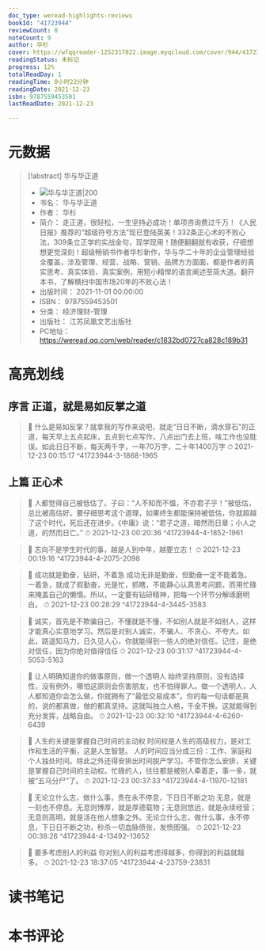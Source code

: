 ```yaml
---
doc_type: weread-highlights-reviews
bookId: "41723944"
reviewCount: 0
noteCount: 9
author: 华杉
cover: https://wfqqreader-1252317822.image.myqcloud.com/cover/944/41723944/t7_41723944.jpg
readingStatus: 未标记
progress: 12%
totalReadDay: 1
readingTime: 0小时22分钟
readingDate: 2021-12-23
isbn: 9787559453501
lastReadDate: 2021-12-23

---
```

# 元数据
> [!abstract] 华与华正道
> - ![ 华与华正道|200](https://wfqqreader-1252317822.image.myqcloud.com/cover/944/41723944/t7_41723944.jpg)
> - 书名： 华与华正道
> - 作者： 华杉
> - 简介： 走正道，很轻松，一生坚持必成功！单项咨询费过千万！《人民日报》推荐的“超级符号方法”现已登陆英美！332条正心术的不败心法，309条立正学的实战金句，现学现用！随便翻翻就有收获，仔细想想更觉深刻！超级畅销书作者华杉新作，华与华二十年的企业管理经验全覆盖，涉及管理、经营、战略、营销、品牌方方面面，都是作者的真实思考、真实体验、真实案例，用短小精悍的语言阐述至简大道。翻开本书，了解横扫中国市场20年的不败心法！
> - 出版时间： 2021-11-01 00:00:00
> - ISBN： 9787559453501
> - 分类： 经济理财-管理
> - 出版社： 江苏凤凰文艺出版社
> - PC地址：https://weread.qq.com/web/reader/c1832bd0727ca828c189b31

# 高亮划线

## 序言 正道，就是易如反掌之道

> 📌 什么是易如反掌？就拿我的写作来说吧，就走“日日不断，滴水穿石”的正道，每天早上五点起床，五点到七点写作，八点出门去上班，啥工作也没耽误。如此日日不断，每天两千字，一年70万字，二十年1400万字 
> ⏱ 2021-12-23 00:15:17 ^41723944-3-1868-1965

## 上篇 正心术

> 📌 人都觉得自己被低估了。子曰：“人不知而不愠，不亦君子乎！”被低估，总比被高估好。要仔细思考这个道理，如果终生都能保持被低估，你就超越了这个时代，死后还在进步。《中庸》说：“君子之道，暗然而日章；小人之道，的然而日亡。” 
> ⏱ 2021-12-23 00:20:36 ^41723944-4-1852-1961

> 📌 志向不是学生时代的事，越是人到中年，越要立志！ 
> ⏱ 2021-12-23 00:19:16 ^41723944-4-2075-2098

> 📌 成功就是勤奋，钻研，不着急
   成功无非是勤奋，但勤奋一定不能着急。一着急，就成了假勤奋，光是忙，抓瞎，不能静心认真思考问题，而用忙碌来掩盖自己的懒惰。所以，一定要有钻研精神，把每一个环节分解琢磨明白。 
> ⏱ 2021-12-23 00:28:29 ^41723944-4-3445-3583

> 📌 诚实，首先是不欺骗自己，不懂就是不懂，不如别人就是不如别人，这样才能真心实意地学习。然后是对别人诚实，不骗人、不贪心、不夸大。如此，路遥知马力，日久见人心，你就能得到一些人的绝对信任。记住，是绝对信任，因为你绝对值得信任 
> ⏱ 2021-12-23 00:31:17 ^41723944-4-5053-5163

> 📌 让人明确知道你的做事原则，做一个透明人
   始终坚持原则，没有选择性，没有例外，哪怕这原则会伤害朋友，也不怕得罪人。做一个透明人，人人都知道你会怎么做，你就拥有了“最低交易成本”。你的每一句话都是真的，说的都真做，做的都真坚持。这就叫独立人格，千金不换。这就能得到充分发挥，战略自由。 
> ⏱ 2021-12-23 00:32:10 ^41723944-4-6260-6439

> 📌 人生的关键是掌握自己时间的主动权
   时间权是人生的高级权力，是对工作和生活的平衡，这是人生智慧。
   人的时间应当分成三份：工作、家庭和个人独处时间。除此之外还得安排出时间脱产学习。不管你怎么安排，关键是掌握自己时间的主动权。忙碌的人，往往都是被别人牵着走，事一多，就被“五马分尸”了。 
> ⏱ 2021-12-23 00:37:33 ^41723944-4-11970-12181

> 📌 无论立什么志，做什么事，贵在永不停息，下日日不断之功
   无息，就是一刻也不停息。无息则博厚，就是厚德载物；无息则悠远，就是永续经营；无息则高明，就是活在他人想象之外。无论立什么志，做什么事，永不停息，下日日不断之功，秒杀一切血脉偾张，发愤图强。 
> ⏱ 2021-12-23 00:38:26 ^41723944-4-13492-13652

> 📌 要多考虑别人的利益
   你对别人的利益考虑得越多，你得到的利益就越多。 
> ⏱ 2021-12-23 18:37:05 ^41723944-4-23759-23831

# 读书笔记

# 本书评论

